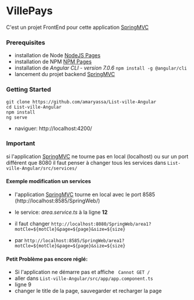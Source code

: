# VillePays

C'est un projet FrontEnd pour cette application  [SpringMVC](https://github.com/amaryassa/List-ville-SpringMvc)

### Prerequisites
* installation de Node [NodeJS Pages](http://nodejs.org/)
* installation de NPM [NPM Pages](https://www.npmjs.org/)
* installation de  *Angular CLI  - version 7.0.6*  `npm install -g @angular/cli`  
* lancement du projet backend [SpringMVC](https://github.com/amaryassa/List-ville-SpringMvc)

### Getting Started
```
git clone https://github.com/amaryassa/List-ville-Angular
cd List-ville-Angular
npm install
ng serve
```
* naviguer:  http://localhost:4200/


### Important

si l'application [SpringMVC](https://github.com/amaryassa/List-ville-SpringMvc) ne tourne pas en local (localhost)  ou sur un port différent que 8080 il faut penser à changer tous les services dans ```List-ville-Angular/src/services/```
#### Exemple modification un services
* l'application [SpringMVC](https://github.com/amaryassa/List-ville-SpringMvc) tourne en local avec le port 8585  (http://localhost:8585/SpringWeb/)

* le service: *area.service.ts* à la ligne **12**
* il faut changer ```http://localhost:8080/SpringWeb/area1?motCle=${motCle}&page=${page}&size=${size}```
* par ```http://localhost:8585/SpringWeb/area1?motCle=${motCle}&page=${page}&size=${size}```


#### Petit Problème pas encore réglé:
* Si l'application ne démarre pas et affiche ``` Cannot GET /```
* aller dans ```List-ville-Angular/src/app/app.component.ts```
* ligne 9
* changer le title de la page, sauvegarder et recharger la page

